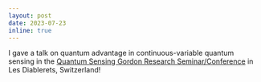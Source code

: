 ```yaml
---
layout: post
date: 2023-07-23
inline: true
---
```


I gave a talk on quantum advantage in continuous-variable quantum sensing in the [Quantum Sensing Gordon Research Seminar/Conference](https://www.grc.org/quantum-sensing-conference/2023/) in Les Diablerets, Switzerland!

